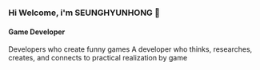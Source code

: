 ### Hi Welcome, i'm SEUNGHYUNHONG 👋

#### Game Developer
Developers who create funny games
A developer who thinks, researches, creates, and connects to practical realization by game
